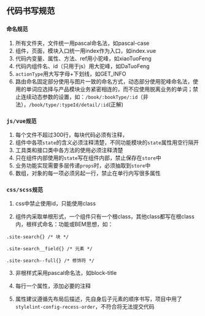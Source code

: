 ## 代码书写规范

### `命名规范`

1. 所有文件夹，文件统一用pascal命名法，如pascal-case
2. 组件，页面，模块入口统一用index作为入口，如index.vue
3. 代码内变量、属性、方法、ref用小驼峰，如xiaoTuoFeng
4. 代码内组件名、id（只用于js）用大驼峰，如DaTuoFeng
5. `actionType`用大写字母+下划线，如GET_INFO
6. 路由命名固定部分使用与图片一致的命名方式，动态部分使用驼峰命名法，使用的单词应选择与产品模块业务紧密相连的，而不应使用脱离业务的单词；禁止连续动态参数的设置，如：`/book/:bookType/:id`（非法），`/book/type/:typeId/detail/:id`(正解)

### `js/vue规范`

1.  每个文件不超过300行，每块代码必须有注释，
2.  组件中各项`state`的含义必须注释清楚，不同功能模块的`state`属性用空行隔开
3. 工具类和接口类中各方法的使用必须注释清楚
4. 只在组件内部使用的`state`写在组件内部，禁止保存在`store`中
5. 业务功能实现需要多层传递`props`时，必须抽取到`store`中
6. 数组，对象的每一项必须另起一行，禁止在单行内写很多属性

### `css/scss规范`

1. css中禁止使用id，只能使用class

2.  组件内采取单根形式，一个组件只有一个根class，其他class都写在根class内，根样式命名：功能或BEM思想，如： 

   ```
   .site-search{} /* 块 */
   
   .site-search__field{} /* 元素 */
   
   .site-search--full{} /* 修饰符 */ 
   ```

3. 非根样式采用pascal命名法，如block-title

4. 每行一个属性，添加必要的注释

5. 属性建议遵循先布局后描述，先自身后子元素的顺序书写，项目中用了`stylelint-config-recess-order`，不符合将无法提交代码